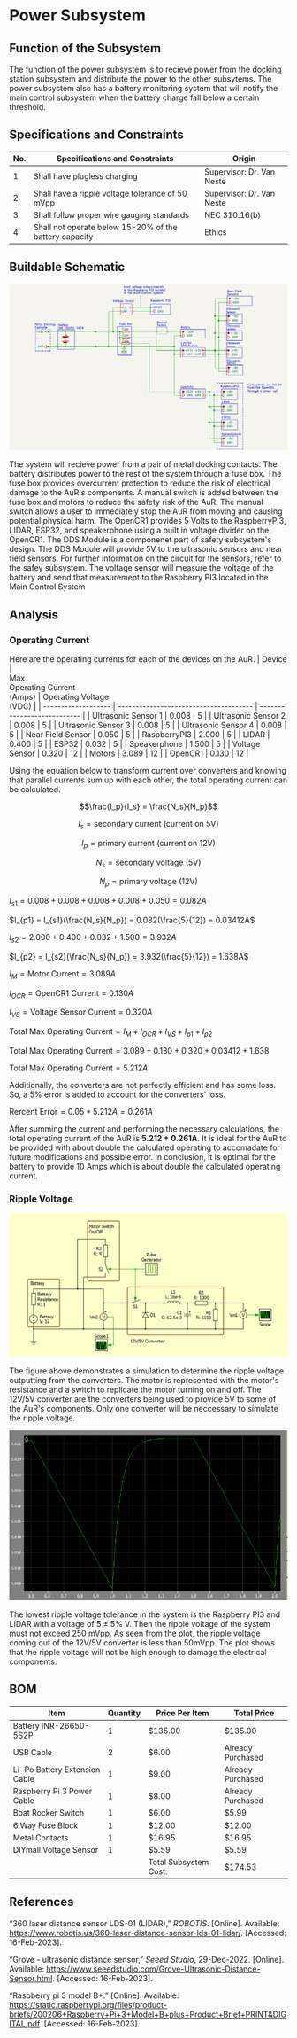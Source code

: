 # Power Subsystem

## Function of the Subsystem
The function of the power subsystem is to recieve power from the docking station subsystem and distribute the power to the other subsytems. The power subsystem also has a battery monitoring system that will notify the main control subsystem when the battery charge fall below a certain threshold. 

## Specifications and Constraints

| No. | Specifications and Constraints | Origin | 
|-|-|-| 
| 1 | Shall have plugless charging | Supervisor: Dr. Van Neste 
| 2 | Shall have a ripple voltage tolerance of 50 mVpp | Supervisor: Dr. Van Neste
| 3 | Shall follow proper wire gauging standards | NEC 310.16(b)
| 4 | Shall not operate below 15-20% of the battery capacity | Ethics

## Buildable Schematic 
![ALT](https://github.com/Hawk652/Capstone-Guidance-Robot/blob/main/Documentation/Images/Power/power%20schematic%20v3.png)

The system will recieve power from a pair of metal docking contacts. The battery distributes power to the rest of the system through a fuse box. The fuse box provides overcurrent protection to reduce the risk of electrical damage to the AuR's components. A manual switch is added between the fuse box and motors to reduce the safety risk of the AuR. The manual switch allows a user to immediately stop the AuR from moving and causing potential physical harm. The OpenCR1 provides 5 Volts to the RaspberryPI3, LIDAR, ESP32, and speakerphone using a built in voltage divider on the OpenCR1. The DDS Module is a componenet part of safety subsystem's design. The DDS Module will provide 5V to the ultrasonic sensors and near field sensors. For further information on the circuit for the sensors, refer to the safey subsystem. 
The voltage sensor will measure the voltage of the battery and send that measurement to the Raspberry PI3 located in the Main Control System


## Analysis
### Operating Current
Here are the operating currents for each of the devices on the AuR. 
| Device              | <br>Max<br>Operating Current<br>(Amps) | Operating Voltage<br>(VDC) |
| ------------------- | -------------------------------------- | --------------------------- |
| Ultrasonic Sensor 1 | 0.008                                  | 5                           |
| Ultrasonic Sensor 2 | 0.008                                  | 5                           |
| Ultrasonic Sensor 3 | 0.008                                  | 5                           |
| Ultrasonic Sensor 4 | 0.008                                  | 5                           |
| Near Field Sensor   | 0.050                                  | 5                           |
| RaspberryPI3        | 2.000                                  | 5                           |
| LIDAR               | 0.400                                  | 5                           |
| ESP32               | 0.032                                  | 5                           |
| Speakerphone        | 1.500                                  | 5                           |
| Voltage Sensor      | 0.320                                  | 12                          |
| Motors              | 3.089                                  | 12                          |
| OpenCR1             | 0.130                                  | 12                          |

Using the equation below to transform current over converters and knowing that parallel currents sum up with each other, the total operating current can be calculated. 

$$\frac{I_p}{I_s} = \frac{N_s}{N_p}$$

$$I_s  = \text{secondary current (current on 5V)}$$

$$I_p = \text{primary current (current on 12V)}$$

$$N_s  = \text{secondary voltage (5V)}$$

$$N_p = \text{primary voltage (12V)}$$


$I_{s1} = 0.008 +0.008 +0.008 +0.008 +0.050 = 0.082 A$

$I_{p1} = I_{s1}(\frac{N_s}{N_p}) = 0.082(\frac{5}{12}) =  0.03412A$


$I_{s2} = 2.000 + 0.400+0.032+1.500 = 3.932  A$

$I_{p2} = I_{s2}(\frac{N_s}{N_p}) = 3.932(\frac{5}{12}) =  1.638A$


$I_M=\text{Motor Current} = 3.089A$

$I_{OCR}=\text{OpenCR1 Current} = 0.130A$

$I_{VS}=\text{Voltage Sensor Current} = 0.320A$


$\text{Total Max Operating Current} = I_M+I_{OCR}+I_{VS}+I_{p1}+I_{p2}$

$\text{Total Max Operating Current} = 3.089+0.130+0.320+0.03412+1.638$

$\text{Total Max Operating Current} = 5.212A$


Additionally, the converters are not perfectly efficient and has some loss. So, a 5% error is added to account for the converters' loss. 


$\text{Rercent Error} = 0.05 * 5.212A = 0.261A$

After summing the current and performing the necessary calculations, the total operating current of the AuR is **5.212 ± 0.261A**. It is ideal for the AuR to be provided with about double the calculated operating to accomadate for future modifications and possible error. In conclusion, it is optimal for the battery to provide 10 Amps which is about double the calculated operating current.
### Ripple Voltage
![ALT](https://github.com/Hawk652/Capstone-Guidance-Robot/blob/main/Documentation/Images/Power/ripple%20simulation.png)

The figure above demonstrates a simulation to determine the ripple voltage outputting from the converters. The motor is represented with the motor's resistance and a switch to replicate the motor turning on and off. The 12V/5V converter are the converters being used to provide 5V to some of the AuR's components. Only one converter will be neccessary to simulate the ripple voltage.

![ALT](https://github.com/Hawk652/Capstone-Guidance-Robot/blob/main/Documentation/Images/Power/ripple%20plot.png)

The lowest ripple voltage tolerance in the system is the Raspberry PI3 and LIDAR with a voltage of 5 ± 5\% V. Then the ripple voltage of the system must not exceed 250 mVpp. As seen from the plot, the ripple voltage coming out of the 12V/5V converter is less than 50mVpp. The plot shows that the ripple voltage will not be high enough to damage the electrical components. 

## BOM
| Item                          | Quantity | Price Per Item        | Total Price       |
| ----------------------------- | -------- | --------------------- | ----------------- |
| Battery INR-26650-5S2P        | 1        | $135.00               | $135.00           |
| USB Cable                     | 2        | $6.00                 | Already Purchased |
| Li-Po Battery Extension Cable | 1        | $9.00                 | Already Purchased |
| Raspberry Pi 3 Power Cable    | 1        | $8.00                 | Already Purchased |
| Boat Rocker Switch            | 1        | $6.00                 | $5.99             |
| 6 Way Fuse Block              | 1        | $12.00                | $12.00            |
| Metal Contacts                | 1        | $16.95                | $16.95            |
| DIYmall Voltage Sensor        | 1        | $5.59                 | $5.59             |
|                               |          | Total Subsystem Cost: | $174.53           |

## References
“360 laser distance sensor LDS-01 (LIDAR),” _ROBOTIS_. [Online]. Available: https://www.robotis.us/360-laser-distance-sensor-lds-01-lidar/. [Accessed: 16-Feb-2023].

“Grove - ultrasonic distance sensor,” _Seeed Studio_, 29-Dec-2022. [Online]. Available: https://www.seeedstudio.com/Grove-Ultrasonic-Distance-Sensor.html. [Accessed: 16-Feb-2023].

“Raspberry pi 3 model B+.” [Online]. Available: https://static.raspberrypi.org/files/product-briefs/200206+Raspberry+Pi+3+Model+B+plus+Product+Brief+PRINT&DIGITAL.pdf. [Accessed: 16-Feb-2023].
